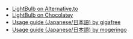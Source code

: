 - [LightBulb on Alternative.to](https://alternativeto.net/software/lightbulb)
- [LightBulb on Chocolatey](https://chocolatey.org/packages/lightbulb)
- [Usage guide (Japanese/日本語) by gigafree](http://www.gigafree.net/system/display/LightBulb.html)
- [Usage guide (Japanese/日本語) by mogeringo](http://pc.mogeringo.com/archives/64348)